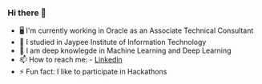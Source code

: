 ### Hi there 👋

- 🖥️ I'm currently working in Oracle as an Associate Technical Consultant
- 🔭 I studied in Jaypee Institute of Information Technology
- 🌱 I am deep knowlegde in Machine Learning and Deep Learning
- 📫 How to reach me: - <a href="https://www.linkedin.com/in/pavini-jain-82851a194/">Linkedin</a>
- ⚡ Fun fact: I like to participate in Hackathons
